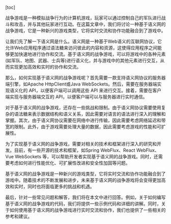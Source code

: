 
[toc]                    
                
                
战争游戏是一种模拟战争行为的计算机游戏，玩家可以通过控制自己的军队进行战斗和攻击，并与其他玩家进行互动。在这篇文章中，我们将讨论一种基于语义网的战争游戏，它是一种新兴的游戏类型，它将实时交流和协作功能融合到了游戏中。

让我们先了解一下语义网是什么。语义网是一种基于Web语义的互联网协议，它允许Web应用程序通过语法糖来访问彼此的内容和资源，这使得应用程序之间能够更加快速地进行协作和交流。基于语义网的战争游戏，可以将游戏中的各种元素(如军队、地图、武器、士兵等)进行语义化，并与游戏中的其他元素进行交互，从而实现更加高效和实时的协作和交流。

那么，如何实现基于语义网的战争游戏呢？首先需要一款支持语义网协议的服务器端引擎，如Apache HttpClient或Java WebSockets。然后，需要在服务器端实现语义化的 API，以便客户端可以调用这些 API 来进行交互。接着，需要在客户端实现与服务器端交互的 API，以便客户端可以与服务器进行实时通信。

对于基于语义网的战争游戏，还存在一些挑战和限制。由于语义网协议需要使用复杂的语法糖来表示数据结构和语义关系，因此需要对语言的语法进行深入的理解和掌握。其次，由于语义网协议需要在网络中进行传输，因此需要考虑网络延迟和带宽的限制。此外，由于游戏需要处理大量的数据，因此需要考虑游戏的性能和可扩展性。

为了实现基于语义网的战争游戏，需要对相关的技术和框架进行深入的研究和开发。目前，有一些开源的技术和框架，如Spring WebFlux、React WebFlux、Vue WebSockets 等，可以帮助开发者实现基于语义网的战争游戏。同时，还需要考虑如何进行性能优化、可扩展性改进和安全性加固等问题。

基于语义网的战争游戏是一种新兴的游戏类型，它将实时交流和协作功能融合到了游戏中。随着技术的不断发展和进步，未来基于语义网的战争游戏将会变得更加高效和实时，同时也将面临更多的挑战和机遇。

最后，针对一些常见问题和解答，我们将在本文中进行回答。例如，关于如何编写基于语义网的战争游戏的代码，我们将提供一些示例代码和详细的讲解。同时，关于如何使用基于语义网的战争游戏进行实时交流和协作，我们也提供了一些相关的参考和建议。

